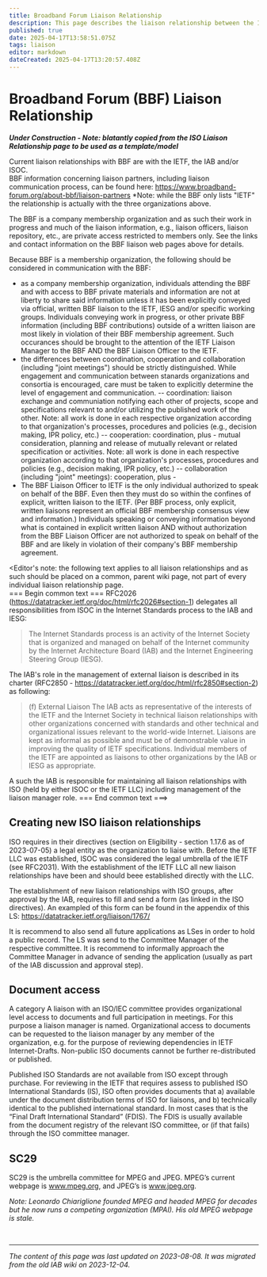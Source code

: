```yaml
---
title: Broadband Forum Liaison Relationship
description: This page describes the liaison relationship between the IAB, IETF and the Broadband Forum
published: true
date: 2025-04-17T13:58:51.075Z
tags: liaison
editor: markdown
dateCreated: 2025-04-17T13:20:57.408Z
---
```


# Broadband Forum (BBF) Liaison Relationship

***_Under Construction_ - Note: blatantly copied from the ISO Liaison Relationship page to be used as a template/model***

Current liaison relationships with BBF are with the IETF, the IAB and/or ISOC.  
BBF information concerning liaison partners, including liaison communication process, can be found here: https://www.broadband-forum.org/about-bbf/liaison-partners
*Note: while the BBF only lists "IETF" the relationship is actually with the three organizations above.

The BBF is a company membership organization and as such their work in progress and much of the liaison information, e.g., liaison officers, liaison repository, etc., are private access restricted to members only.  See the links and contact information on the BBF liaison web pages above for details.

Because BBF is a membership organization, the following should be considered in communication with the BBF:
- as a company membership organization, individuals attending the BBF and with access to BBF private materials and information are not at liberty to share said information unless it has been explicitly conveyed via official, written BBF liaison to the IETF, IESG and/or specific working groups.  Individuals conveying work in progress, or other private BBF information  (including BBF contributions) outside of a written liaison are most likely in violation of their BBF membership agreement.  Such occurances should be brought to the attention of the IETF Liaison Manager to the BBF AND the BBF Liaison Officer to the IETF.
- the differences between coordination, cooperation and collaboration (including "joint meetings") should be strictly distinguished.  While engagement and communication between stanards organizations and consortia is encouraged, care must be taken to explicitly determine the level of engagement and communication.
-- coordination: liaison exchange and communiation notifying each other of projects, scope and specifications relevant to and/or utilizing the published work of the other. Note: all work is done in each respective organization according to that organization's processes, procedures and policies (e.g., decision making, IPR policy, etc.)
-- cooperation: coordination, plus - mutual consideration, planning and release of mutually relevant or related specification or activities. Note: all work is done in each respective organization according to that organization's processes, procedures and policies (e.g., decision making, IPR policy, etc.)
-- collaboration (including "joint" meetings):  cooperation, plus - 
- The BBF Liaison Officer to IETF is the only individual authorized to speak on behalf of the BBF.  Even then they must do so within the confines of explicit, written liaison to the IETF. (Per BBF process, only explicit, written liaisons represent an official BBF membership consensus view and information.)  Individuals speaking or conveying information beyond what is contained in explicit written liaison AND without authorization from the BBF Liaison Officer are not authorized to speak on behalf of the BBF and are likely in violation of their company's BBF membership agreement.

<Editor's note: the following text applies to all liaison relationships and as such should be placed on a common, parent wiki page, not part of every individual liaison relationship page.  
=== Begin common text ===
RFC2026 (https://datatracker.ietf.org/doc/html/rfc2026#section-1) delegates all responsibilities from ISOC in the Internet Standards process to the IAB and IESG:

>   The
>   Internet Standards process is an activity of the Internet Society
>   that is organized and managed on behalf of the Internet community by
>   the Internet Architecture Board (IAB) and the Internet Engineering
>   Steering Group (IESG).

The IAB's role in the management of external liaison is described in its charter (RFC2850 - https://datatracker.ietf.org/doc/html/rfc2850#section-2) as following:

> (f) External Liaison
>   The IAB acts as representative of the interests of the IETF and the
>   Internet Society in technical liaison relationships with other
>   organizations concerned with standards and other technical and
>   organizational issues relevant to the world-wide Internet. Liaisons
>   are kept as informal as possible and must be of demonstrable value in
>   improving the quality of IETF specifications.  Individual members of
>   the IETF are appointed as liaisons to other organizations by the IAB
>   or IESG as appropriate.

A such the IAB is responsible for maintaining all liaison relationships with ISO (held by either ISOC or the IETF LLC) including management of the liaison manager role.
=== End common text ===>

## Creating new ISO liaison relationships
ISO requires in their directives (section on Eligibility - section 1.17.6 as of 2023-07-05) a legal entity as the organization to liaise with. Before the IETF LLC was established, ISOC was considered the legal umbrella of the IETF (see RFC2031). With the establishment of the IETF LLC all new liaison relationships have been and should beee established directly with the LLC.

The establishment of new liaison relationships with ISO groups, after approval by the IAB, requires to fill and send a form (as linked in the ISO directives). An exampled of this form can be found in the appendix of this LS: https://datatracker.ietf.org/liaison/1767/

It is recommend to also send all future applications as LSes in order to hold a public record. The LS was send to the Committee Manager of the respective committee. It is recommend to informally approach the Committee Manager in advance of sending the application (usually as part of the IAB discussion and approval step).

## Document access
A category A liaison with an ISO/IEC committee provides organizational level access to documents and full participation in meetings. For this purpose a liaison manager is named. Organizational access to documents can be requested to the liaison manager by any member of the organization, e.g. for the purpose of reviewing dependencies in IETF Internet-Drafts. Non-public ISO documents cannot be further re-distributed or published.

Published ISO Standards are not available from ISO except through purchase. For reviewing in the IETF that requires assess to published ISO International Standards (IS), ISO often provides documents that a) available under the document distribution terms of ISO for liaisons, and b) technically identical to the published international standard. In most cases that is the “Final Draft International Standard” (FDIS). The FDIS is usually available from the document registry of the relevant ISO committee, or (if that fails) through the ISO committee manager.

## SC29
SC29 is the umbrella committee for MPEG and JPEG. MPEG’s current webpage is www.mpeg.org, and JPEG’s is www.jpeg.org.

*Note: Leonardo Chiariglione founded MPEG and headed MPEG for decades but he now runs a competing organization (MPAI). His old MPEG webpage is stale.*

&nbsp;
&nbsp;
&nbsp;

---

*The content of this page was last updated on 2023-08-08. It was migrated from the old IAB wiki on 2023-12-04.*
